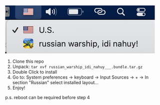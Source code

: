![Screenshot](screenshot.png)

1. Clone this repo
2. Unpack: ```tar xvf russian_warship_idi_nahuy___.bundle.tar.gz```
3. Double Click to install
4. Go to: System preferences -> keyboard -> Input Sources -> + -> In section "Russian" select installed layout...
5. Enjoy!

p.s. reboot can be required before step 4
